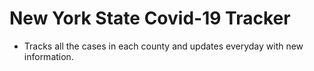 # New York State Covid-19 Tracker

- Tracks all the cases in each county and updates everyday with new information. 
